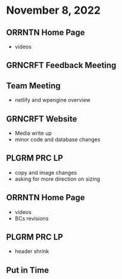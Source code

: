 # November 8, 2022

## ORRNTN Home Page
- videos

## GRNCRFT Feedback Meeting

## Team Meeting
- netlify and wpengine overview

## GRNCRFT Website
- Media write up
- minor code and database changes

## PLGRM PRC LP
- copy and image changes
- asking for more direction on sizing

## ORRNTN Home Page
- videos
- BCs revisions

## PLGRM PRC LP
- header shrink

## Put in Time
